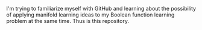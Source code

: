 I'm trying to familiarize myself with GitHub and learning about the possibility of applying manifold learning ideas to my Boolean function learning problem at the same time. Thus is this repository.
